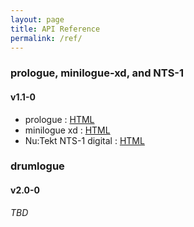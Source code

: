 ```yaml
---
layout: page
title: API Reference
permalink: /ref/
---
```


### prologue, minilogue-xd, and NTS-1

#### v1.1-0
    
 * prologue : [HTML](/ref/prologue/v1.1-0/html/index.html)
 * minilogue xd : [HTML](/ref/minilogue-xd/v1.1-0/html/index.html)
 * Nu:Tekt NTS-1 digital : [HTML](/ref/nutekt-digital/v1.1-0/html/index.html)
 
### drumlogue

#### v2.0-0

  *TBD*

